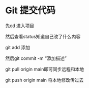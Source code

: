 # Git 提交代码

先cd 进入项目

然后查看status知道自己改了什么内容

git add 添加

然后git commit -m “添加描述”

git pull origin main即可同步远程和本地

git push origin main 将本地修改传过去


